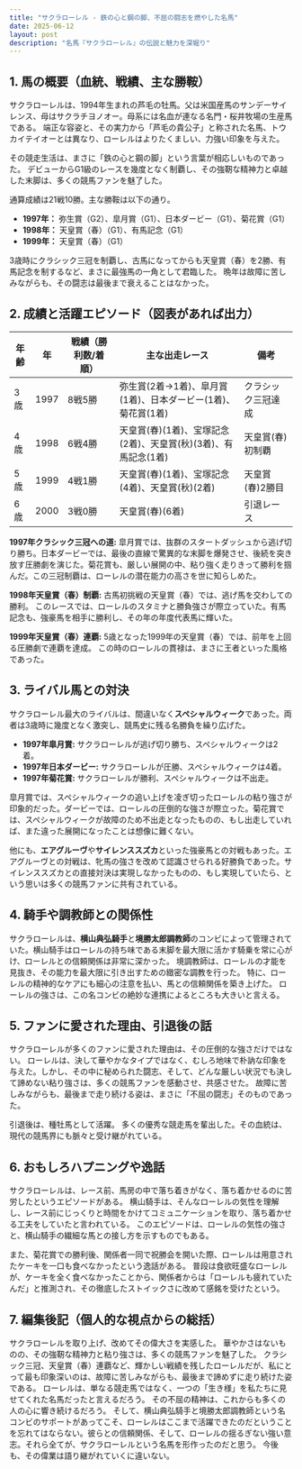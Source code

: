 ```yaml
---
title: "サクラローレル - 鉄の心と鋼の脚、不屈の闘志を燃やした名馬"
date: 2025-06-12
layout: post
description: "名馬『サクラローレル』の伝説と魅力を深堀り"
---
```


## 1. 馬の概要（血統、戦績、主な勝鞍）

サクラローレルは、1994年生まれの芦毛の牡馬。父は米国産馬のサンデーサイレンス、母はサクラチヨノオー。母系には名血が連なる名門・桜井牧場の生産馬である。  端正な容姿と、その実力から「芦毛の貴公子」と称された名馬、トウカイテイオーとは異なり、ローレルはよりたくましい、力強い印象を与えた。

その競走生活は、まさに「鉄の心と鋼の脚」という言葉が相応しいものであった。  デビューからG1級のレースを幾度となく制覇し、その強靭な精神力と卓越した末脚は、多くの競馬ファンを魅了した。

通算成績は21戦10勝。主な勝鞍は以下の通り。

* **1997年：**  弥生賞（G2）、皐月賞（G1）、日本ダービー（G1）、菊花賞（G1）
* **1998年：**  天皇賞（春）（G1）、有馬記念（G1）
* **1999年：**  天皇賞（春）（G1）

3歳時にクラシック三冠を制覇し、古馬になってからも天皇賞（春）を2勝、有馬記念を制するなど、まさに最強馬の一角として君臨した。  晩年は故障に苦しみながらも、その闘志は最後まで衰えることはなかった。


## 2. 成績と活躍エピソード（図表があれば出力）


| 年齢 | 年 | 戦績（勝利数/着順） | 主な出走レース | 備考 |
|---|---|---|---|---|
| 3歳 | 1997 | 8戦5勝 | 弥生賞(2着→1着)、皐月賞(1着)、日本ダービー(1着)、菊花賞(1着) | クラシック三冠達成 |
| 4歳 | 1998 | 6戦4勝 | 天皇賞(春)(1着)、宝塚記念(2着)、天皇賞(秋)(3着)、有馬記念(1着) | 天皇賞(春)初制覇 |
| 5歳 | 1999 | 4戦1勝 | 天皇賞(春)(1着)、宝塚記念(4着)、天皇賞(秋)(2着) | 天皇賞(春)2勝目 |
| 6歳 | 2000 | 3戦0勝 |  天皇賞(春)(6着) |  引退レース |


**1997年クラシック三冠への道:**  皐月賞では、抜群のスタートダッシュから逃げ切り勝ち。日本ダービーでは、最後の直線で驚異的な末脚を爆発させ、後続を突き放す圧勝劇を演じた。菊花賞も、厳しい展開の中、粘り強く走りきって勝利を掴んだ。この三冠制覇は、ローレルの潜在能力の高さを世に知らしめた。

**1998年天皇賞（春）制覇:** 古馬初挑戦の天皇賞（春）では、逃げ馬を交わしての勝利。  このレースでは、ローレルのスタミナと勝負強さが際立っていた。有馬記念も、強豪馬を相手に勝利し、その年の年度代表馬に輝いた。

**1999年天皇賞（春）連覇:**  5歳となった1999年の天皇賞（春）では、前年を上回る圧勝劇で連覇を達成。  この時のローレルの貫禄は、まさに王者といった風格であった。


## 3. ライバル馬との対決

サクラローレル最大のライバルは、間違いなく**スペシャルウィーク**であった。両者は3歳時に幾度となく激突し、競馬史に残る名勝負を繰り広げた。

* **1997年皐月賞:** サクラローレルが逃げ切り勝ち、スペシャルウィークは2着。
* **1997年日本ダービー:** サクラローレルが圧勝、スペシャルウィークは4着。
* **1997年菊花賞:** サクラローレルが勝利、スペシャルウィークは不出走。

皐月賞では、スペシャルウィークの追い上げを凌ぎ切ったローレルの粘り強さが印象的だった。ダービーでは、ローレルの圧倒的な強さが際立った。菊花賞では、スペシャルウィークが故障のため不出走となったものの、もし出走していれば、また違った展開になったことは想像に難くない。


他にも、**エアグルーヴ**や**サイレンススズカ**といった強豪馬との対戦もあった。エアグルーヴとの対戦は、牝馬の強さを改めて認識させられる好勝負であった。サイレンススズカとの直接対決は実現しなかったものの、もし実現していたら、という思いは多くの競馬ファンに共有されている。


## 4. 騎手や調教師との関係性

サクラローレルは、**横山典弘騎手**と**境勝太郎調教師**のコンビによって管理されていた。横山騎手はローレルの持ち味である末脚を最大限に活かす騎乗を常に心がけ、ローレルとの信頼関係は非常に深かった。  境調教師は、ローレルの才能を見抜き、その能力を最大限に引き出すための緻密な調教を行った。  特に、ローレルの精神的なケアにも細心の注意を払い、馬との信頼関係を築き上げた。  ローレルの強さは、この名コンビの絶妙な連携によるところも大きいと言える。


## 5. ファンに愛された理由、引退後の話

サクラローレルが多くのファンに愛された理由は、その圧倒的な強さだけではない。  ローレルは、決して華やかなタイプではなく、むしろ地味で朴訥な印象を与えた。しかし、その中に秘められた闘志、そして、どんな厳しい状況でも決して諦めない粘り強さは、多くの競馬ファンを感動させ、共感させた。  故障に苦しみながらも、最後まで走り続ける姿は、まさに「不屈の闘志」そのものであった。

引退後は、種牡馬として活躍。  多くの優秀な競走馬を輩出した。その血統は、現代の競馬界にも脈々と受け継がれている。


## 6. おもしろハプニングや逸話

サクラローレルは、レース前、馬房の中で落ち着きがなく、落ち着かせるのに苦労したというエピソードがある。  横山騎手は、そんなローレルの気性を理解し、レース前にじっくりと時間をかけてコミュニケーションを取り、落ち着かせる工夫をしていたと言われている。  このエピソードは、ローレルの気性の強さと、横山騎手の繊細な馬との接し方を示すものでもある。


また、菊花賞での勝利後、関係者一同で祝勝会を開いた際、ローレルは用意されたケーキを一口も食べなかったという逸話がある。  普段は食欲旺盛なローレルが、ケーキを全く食べなかったことから、関係者からは「ローレルも疲れていたんだ」と推測され、その徹底したストイックさに改めて感銘を受けたという。


## 7. 編集後記（個人的な視点からの総括）

サクラローレルを取り上げ、改めてその偉大さを実感した。  華やかさはないものの、その強靭な精神力と粘り強さは、多くの競馬ファンを魅了した。  クラシック三冠、天皇賞（春）連覇など、輝かしい戦績を残したローレルだが、私にとって最も印象深いのは、故障に苦しみながらも、最後まで諦めずに走り続けた姿である。  ローレルは、単なる競走馬ではなく、一つの「生き様」を私たちに見せてくれた名馬だったと言えるだろう。  その不屈の精神は、これからも多くの人の心に響き続けるだろう。  そして、横山典弘騎手と境勝太郎調教師という名コンビのサポートがあってこそ、ローレルはここまで活躍できたのだということを忘れてはならない。彼らとの信頼関係、そして、ローレルの揺るぎない強い意志。それら全てが、サクラローレルという名馬を形作ったのだと思う。  今後も、その偉業は語り継がれていくに違いない。

